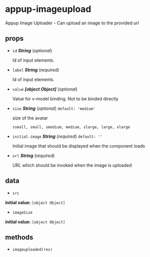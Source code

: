 # appup-imageupload 

Appup Image Uploader - Can upload an image to the provided url 

## props 

- `id` ***String*** (*optional*) 

  Id of input elements. 

- `label` ***String*** (*required*) 

  Id of input elements. 

- `value` ***[object Object]*** (*optional*) 

  Value for v-model binding. Not to be binded directly 

- `size` ***String*** (*optional*) `default: 'medium'` 

  size of the avatar
  
  `ssmall, small, smedium, medium, slarge, large, xlarge` 

- `initial-image` ***String*** (*required*) `default: ''` 

  Initial image that should be displayed when the component loads 

- `url` ***String*** (*required*) 

  URL which should be invoked when the image is uploaded 

## data 

- `src` 

**initial value:** `[object Object]` 

- `imageSize` 

**initial value:** `[object Object]` 

## methods 

- `imageuploaded(res)` 

